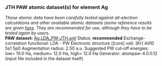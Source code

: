 ### JTH PAW atomic dataset(s) for element Ag
  
_These atomic data have been carefully tested against all-electron calculations and other available atomic datasets (some reference results are given [here](https://www.abinit.org/Files/JTH-benchmark-1.1.pdf)._
_They are recommended for use, although they have to be tested again by users._
<br>
**PAW dataset:** [Ag.LDA_PW-JTH.xml](https://github.com/abinit/paw_jth_datasets/pseudos/JTH-LDA-v1.1/Ag/Ag.LDA_PW-JTH.xml)
Status: **recommended**
Exchange-correlation functional: LDA - PW
Electronic structure ([core] val): [Kr] 4d10 5s1 5p0
Augmentation radius: 2.50 a.u.
Suggested PW cut-off energies: low= 10.0 Ha, medium= 12.0 Ha, high= 12.0 Ha
Generator: atompaw-4.0.0.12 (input file included in the dataset itself)
